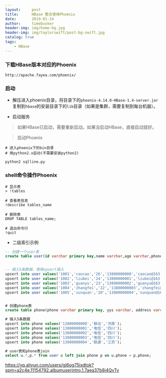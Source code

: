```yaml
---
layout:     post
title:      HBase 整合使用Phoenix
date:       2019-01-14
author:     timebusker
header-img: img/home-bg.jpg
header-img: img/taylorswift/post-bg-swift.jpg
catalog: true
tags:
    - HBase
---
```


### 下载HBase版本对应的Phoenix

`http://apache.fayea.com/phoenix/`

### 启动

- 解压进入phoenix目录，将目录下的`phoenix-4.14.0-HBase-1.4-server.jar`复制到`hbase`的安装目录下的`lib`目录（如果是集群，需要复制到每台机器）。

- 启动服务

> 如果HBase已启动，需要重新启动。如果没启动HBase，直接启动就好。

> 启动Phoenix

```
# 进入phoenix下的bin目录
# 用python2.x启动(不需要安装python2)

python2 sqlline.py
```

### shell命令操作Phoenix

```shell
# 显示表
> !tables

# 查看表信息
!describe tables_name

# 删除表
DROP TABLE tables_name;

# 退出命令行
!quit
```

- 二级索引示例

```sql
-- 创建一个user表
create table user(id varchar primary key,name varchar,age varchar,phone varchar,email varchar);


-- 插入5条数据，使用upsert插入
upsert into user values('1001','caocao','26','13800000000','caocao@163.com');
upsert into user values('1002','liubei','24','13800000001','liubei@163.com');
upsert into user values('1003','guanyu','23','13800000002','guanyu@163.com');
upsert into user values('1004','zhangfei','22','13800000003','zhangfei@163.com');
upsert into user values('1005','sunquan','20','13800000004','sunquan@163.com');


# 创建phone表
create table phone(phone varchar primary key, yys varchar, address varchar);

# 插入5条数据
upsert into phone values('13800000000','移动','河南');
upsert into phone values('13800000001','电信','四川');
upsert into phone values('13800000002','电信','四川');
upsert into phone values('13800000003','电信','四川');
upsert into phone values('13800000004','联通','江苏');

# user表和phone表join
select u.*,p.* from user u left join phone p on u.phone = p.phone;
```

https://yq.aliyun.com/users/gj6og75ixdtok?spm=a2c4e.11154792.albumuserintro.1.7aea37b8i4QvTv
